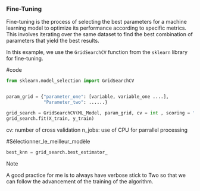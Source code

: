 
### Fine-Tuning

Fine-tuning is the process of selecting the best parameters for a machine learning model to optimize its performance according to specific metrics. This involves iterating over the same dataset to find the best combination of parameters that yield the best results.

In this example, we use the `GridSearchCV` function from the `sklearn` library for fine-tuning.

#code 

```python
from sklearn.model_selection import GridSearchCV


param_grid = {"parameter_one": [variable, variable_one ....],
			  "Parameter_two": ......}

grid_search = GridSearchCV(ML_Model, param_grid, cv = int , scoring = "str", n_jobs = int , verbose = int)
grid_search.fit(X_train, y_train)
```
cv: number of cross validation
n_jobs: use of CPU for parrallel processing

#Sélectionner_le_meilleur_modèle


```Python
best_knn = grid_search.best_estimator_
```


> [!NOTE]
> A good practice for me is to always have verbose stick to Two so that we can follow the advancement of the training of the algorithm.
